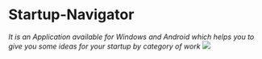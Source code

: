 # Startup-Navigator
<i>It is an Application available for Windows and Android which helps you to give you some ideas for your startup by category of work</i>
<img src="https://d112y698adiu2z.cloudfront.net/photos/production/software_thumbnail_photos/002/507/413/datas/medium.png">
